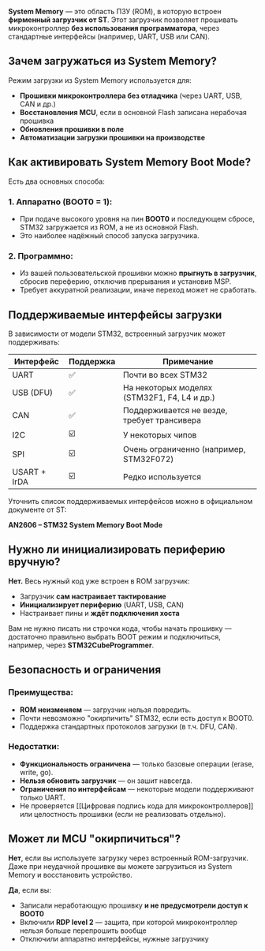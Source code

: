 **System Memory** — это область ПЗУ (ROM), в которую встроен **фирменный загрузчик от ST**. Этот загрузчик позволяет прошивать микроконтроллер **без использования программатора**, через стандартные интерфейсы (например, UART, USB или CAN).

## Зачем загружаться из System Memory?

Режим загрузки из System Memory используется для:

- **Прошивки микроконтроллера без отладчика** (через UART, USB, CAN и др.)
- **Восстановления MCU**, если в основной Flash записана нерабочая прошивка
- **Обновления прошивки в поле**
- **Автоматизации загрузки прошивки на производстве**

## Как активировать System Memory Boot Mode?

Есть два основных способа:
### 1. **Аппаратно (BOOT0 = 1):**

- При подаче высокого уровня на пин **BOOT0** и последующем сбросе, STM32 загружается из ROM, а не из основной Flash.
- Это наиболее надёжный способ запуска загрузчика.

### 2. **Программно:**

- Из вашей пользовательской прошивки можно **прыгнуть в загрузчик**, сбросив переферию, отключив прерывания и установив MSP.
- Требует аккуратной реализации, иначе переход может не сработать.

## Поддерживаемые интерфейсы загрузки

В зависимости от модели STM32, встроенный загрузчик может поддерживать:

|Интерфейс|Поддержка|Примечание|
|---|---|---|
|UART|✅|Почти во всех STM32|
|USB (DFU)|✅|На некоторых моделях (STM32F1, F4, L4 и др.)|
|CAN|✅|Поддерживается не везде, требует трансивера|
|I2C|☑️|У некоторых чипов|
|SPI|☑️|Очень ограниченно (например, STM32F072)|
|USART + IrDA|☑️|Редко используется|

Уточнить список поддерживаемых интерфейсов можно в официальном документе от ST:

**AN2606 – STM32 System Memory Boot Mode**  

## Нужно ли инициализировать периферию вручную?

**Нет.** Весь нужный код уже встроен в ROM загрузчик:

- Загрузчик **сам настраивает тактирование**
- **Инициализирует периферию** (UART, USB, CAN)
- Настраивает пины и **ждёт подключения хоста**

Вам не нужно писать ни строчки кода, чтобы начать прошивку — достаточно правильно выбрать BOOT режим и подключиться, например, через **STM32CubeProgrammer**.

## Безопасность и ограничения

### Преимущества:

- **ROM неизменяем** — загрузчик нельзя повредить.
- Почти невозможно "окирпичить" STM32, если есть доступ к BOOT0.
- Поддержка стандартных протоколов загрузки (в т.ч. DFU, CAN).

### Недостатки:

- **Функциональность ограничена** — только базовые операции (erase, write, go).
- **Нельзя обновить загрузчик** — он зашит навсегда.
- **Ограничения по интерфейсам** — некоторые модели поддерживают только UART.
- Не проверяется [[Цифровая подпись кода для микроконтроллеров]] или целостность прошивки (если не реализовать отдельно).

## Может ли MCU "окирпичиться"?

**Нет**, если вы используете загрузку через встроенный ROM-загрузчик.  
Даже при неудачной прошивке вы можете загрузиться из System Memory и восстановить устройство.

**Да**, если вы:

- Записали неработающую прошивку **и не предусмотрели доступ к BOOT0**
- Включили **RDP level 2** — защита, при которой микроконтроллер нельзя больше перепрошить вообще
- Отключили аппаратно интерфейсы, нужные загрузчику